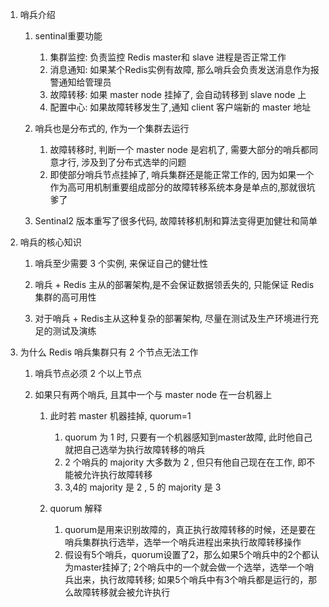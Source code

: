 1. 哨兵介绍

   1. sentinal重要功能

      1. 集群监控: 负责监控 Redis master和 slave 进程是否正常工作
      2. 消息通知: 如果某个Redis实例有故障, 那么哨兵会负责发送消息作为报警通知给管理员
      3. 故障转移: 如果 master node 挂掉了, 会自动转移到 slave  node 上
      4. 配置中心: 如果故障转移发生了,通知 client 客户端新的 master 地址

   2. 哨兵也是分布式的, 作为一个集群去运行

      1. 故障转移时, 判断一个 master node 是宕机了, 需要大部分的哨兵都同意才行, 涉及到了分布式选举的问题
      2. 即使部分哨兵节点挂掉了, 哨兵集群还是能正常工作的, 因为如果一个作为高可用机制重要组成部分的故障转移系统本身是单点的,那就很坑爹了

   3. Sentinal2 版本重写了很多代码, 故障转移机制和算法变得更加健壮和简单

      

2. 哨兵的核心知识

   1. 哨兵至少需要 3 个实例, 来保证自己的健壮性

   2. 哨兵 + Redis 主从的部署架构,是不会保证数据领丢失的, 只能保证  Redis集群的高可用性

   3. 对于哨兵 + Redis主从这种复杂的部署架构, 尽量在测试及生产环境进行充足的测试及演练

      

3. 为什么 Redis 哨兵集群只有 2 个节点无法工作

   1. 哨兵节点必须 2 个以上节点

   2. 如果只有两个哨兵, 且其中一个与 master node 在一台机器上

      1. 此时若 master 机器挂掉, quorum=1
         1. quorum 为 1 时, 只要有一个机器感知到master故障, 此时他自己就把自己选举为执行故障转移的哨兵
         2. 2 个哨兵的 majority 大多数为 2 , 但只有他自己现在在工作, 即不能被允许执行故障转移
         3. 3,4的 majority 是 2 , 5 的 majority 是 3

      2. quorum 解释
         1. quorum是用来识别故障的，真正执行故障转移的时候，还是要在哨兵集群执行选举，选举一个哨兵进程出来执行故障转移操作 
         2. 假设有5个哨兵，quorum设置了2，那么如果5个哨兵中的2个都认为master挂掉了; 2个哨兵中的一个就会做一个选举，选举一个哨兵出来，执行故障转移; 如果5个哨兵中有3个哨兵都是运行的，那么故障转移就会被允许执行